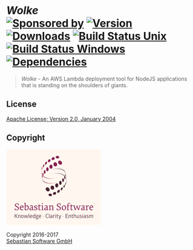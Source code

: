 # *Wolke* <br/>[![Sponsored by][sponsor-img]][sponsor] [![Version][npm-version-img]][npm] [![Downloads][npm-downloads-img]][npm] [![Build Status Unix][travis-img]][travis] [![Build Status Windows][appveyor-img]][appveyor] [![Dependencies][deps-img]][deps]

> *Wolke* - An AWS Lambda deployment tool for NodeJS applications that is standing on the shoulders of giants.

[sponsor-img]: https://img.shields.io/badge/Sponsored%20by-Sebastian%20Software-692446.svg
[sponsor]: https://www.sebastian-software.de
[deps]: https://david-dm.org/sebastian-software/wolke
[deps-img]: https://david-dm.org/sebastian-software/wolke.svg
[npm]: https://www.npmjs.com/package/wolke
[npm-downloads-img]: https://img.shields.io/npm/dm/wolke.svg
[npm-version-img]: https://img.shields.io/npm/v/wolke.svg
[travis-img]: https://img.shields.io/travis/sebastian-software/wolke/master.svg?branch=master&label=unix%20build
[appveyor-img]: https://img.shields.io/appveyor/ci/fastner/wolke/master.svg?label=windows%20build
[travis]: https://travis-ci.org/sebastian-software/wolke
[appveyor]: https://ci.appveyor.com/project/fastner/wolke/branch/master


## License

[Apache License; Version 2.0, January 2004](http://www.apache.org/licenses/LICENSE-2.0)


## Copyright

<img src="assets/sebastiansoftware.png" alt="Sebastian Software GmbH Logo" width="250" height="200"/>

Copyright 2016-2017<br/>[Sebastian Software GmbH](http://www.sebastian-software.de)
